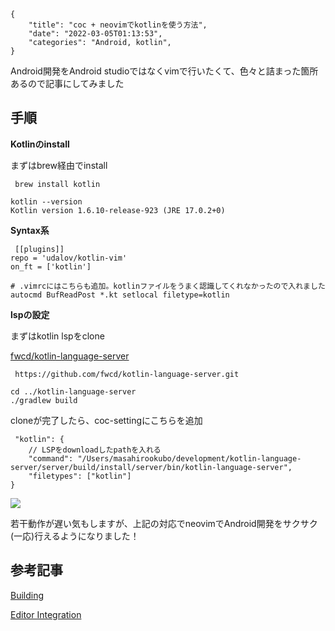 ```metadata
{
    "title": "coc + neovimでkotlinを使う方法",
    "date": "2022-03-05T01:13:53",
    "categories": "Android, kotlin",
}
```

Android開発をAndroid studioではなくvimで行いたくて、色々と詰まった箇所あるので記事にしてみました

## 手順

<strong>Kotlinのinstall</strong>

まずはbrew経由でinstall

```vim
 brew install kotlin

kotlin --version
Kotlin version 1.6.10-release-923 (JRE 17.0.2+0)
```

<strong>Syntax系</strong>

```vim
 [[plugins]]
repo = 'udalov/kotlin-vim'
on_ft = ['kotlin']

# .vimrcにはこちらも追加。kotlinファイルをうまく認識してくれなかったので入れました
autocmd BufReadPost *.kt setlocal filetype=kotlin
```

<strong>lspの設定</strong>

まずはkotlin lspをclone

[fwcd/kotlin-language-server](https://github.com/fwcd)

```vim
 https://github.com/fwcd/kotlin-language-server.git

cd ../kotlin-language-server
./gradlew build
```

cloneが完了したら、coc-settingにこちらを追加

```vim
 "kotlin": {
    // LSPをdownloadしたpathを入れる
    "command": "/Users/masahirookubo/development/kotlin-language-server/server/build/install/server/bin/kotlin-language-server",
    "filetypes": ["kotlin"]
}
```

![](./Screen-Shot-2022-03-05-at-1.04.47-644x480.png)

若干動作が遅い気もしますが、上記の対応でneovimでAndroid開発をサクサク(一応)行えるようになりました！

## 参考記事

[Building](https://github.com/fwcd/kotlin-language-server/blob/main/BUILDING.md)

[Editor Integration](https://github.com/fwcd/kotlin-language-server/blob/main/EDITORS.md)
